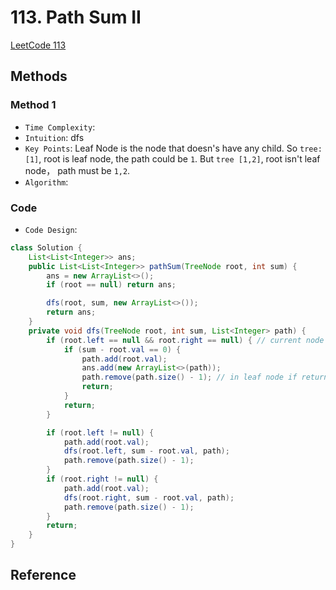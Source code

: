 # 113. Path Sum II

[LeetCode 113](https://leetcode.com/problems/path-sum-ii/)


## Methods

### Method 1
* `Time Complexity`: 
* `Intuition`: dfs
* `Key Points`: Leaf Node is the node that doesn's have any child. 
So `tree: [1]`, root is leaf node, the path could be `1`. But `tree [1,2]`, root isn't leaf node， path must be `1,2`.
* `Algorithm`: 


### Code
* `Code Design`: 
```java
class Solution {
    List<List<Integer>> ans;
    public List<List<Integer>> pathSum(TreeNode root, int sum) {
        ans = new ArrayList<>();
        if (root == null) return ans;

        dfs(root, sum, new ArrayList<>());
        return ans;
    }
    private void dfs(TreeNode root, int sum, List<Integer> path) {
        if (root.left == null && root.right == null) { // current node is leaf node 
            if (sum - root.val == 0) {
                path.add(root.val);
                ans.add(new ArrayList<>(path));
                path.remove(path.size() - 1); // in leaf node if return, need to remove the last element
                return;
            }
            return;
        }

        if (root.left != null) {
            path.add(root.val);
            dfs(root.left, sum - root.val, path);
            path.remove(path.size() - 1);
        }
        if (root.right != null) {
            path.add(root.val);
            dfs(root.right, sum - root.val, path);
            path.remove(path.size() - 1);
        }
        return;
    }
}

```


## Reference